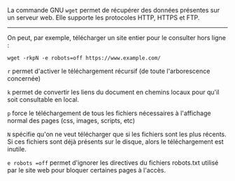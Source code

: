 La commande GNU ``wget`` permet de récupérer des données présentes sur un serveur web. Elle supporte les protocoles HTTP, HTTPS et FTP.

***

On peut, par exemple, télécharger un site entier pour le consulter hors ligne :

````wget -rkpN -e robots=off https://www.example.com/````

``r`` permet d'activer le téléchargement récursif (de toute l'arborescence concernée)

``k`` permet de convertir les liens du document en chemins locaux pour qu'il soit consultable en local.

``p`` force le téléchargement de tous les fichiers nécessaires à l'affichage normal des pages (css, images, scripts, etc)

``N`` spécifie qu'on ne veut télécharger que si les fichiers sont les plus récents. Si ces fichiers sont déjà présents sur le disque, alors le téléchargement est inutile.

``e robots =off`` permet d'ignorer les directives du fichiers robots.txt utilisé par le site web pour bloquer certaines pages à l'accès.
